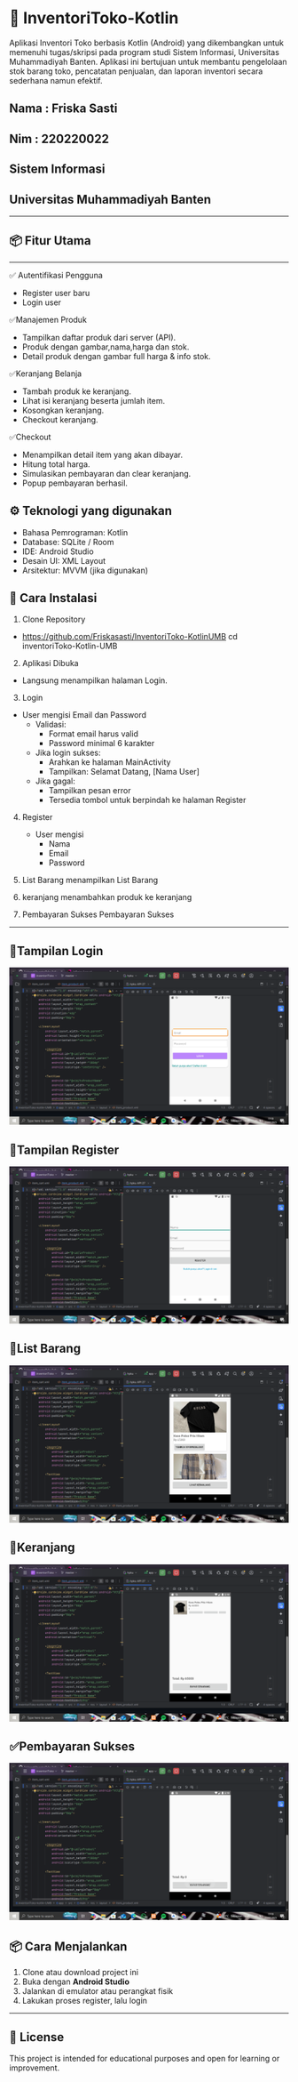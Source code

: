 # 📱 InventoriToko-Kotlin

Aplikasi Inventori Toko berbasis Kotlin (Android) yang dikembangkan untuk memenuhi tugas/skripsi pada program studi Sistem Informasi, Universitas Muhammadiyah Banten. Aplikasi ini bertujuan untuk membantu pengelolaan stok barang toko, pencatatan penjualan, dan laporan inventori secara sederhana namun efektif.

## Nama : Friska Sasti
## Nim  : 220220022
## Sistem Informasi
## Universitas Muhammadiyah Banten 

---

## 📦 Fitur Utama
---
✅ Autentifikasi Pengguna 
  * Register user baru
  * Login user
    
✅Manajemen Produk
  * Tampilkan daftar produk dari server (API).
  * Produk dengan gambar,nama,harga dan stok.
  * Detail produk dengan gambar full harga & info stok.
    
✅Keranjang Belanja 
* Tambah produk ke keranjang.
* Lihat isi keranjang beserta jumlah item.
* Kosongkan keranjang.
* Checkout keranjang.
  
✅Checkout
* Menampilkan detail item yang akan dibayar.
* Hitung total harga.
* Simulasikan pembayaran dan clear keranjang.
* Popup pembayaran berhasil.

## ⚙ Teknologi yang digunakan
* Bahasa Pemrograman: Kotlin
* Database: SQLite / Room
* IDE: Android Studio
* Desain UI: XML Layout
* Arsitektur: MVVM (jika digunakan)

## 📱 Cara Instalasi
1. Clone Repository

* https://github.com/Friskasasti/InventoriToko-KotlinUMB
  cd inventoriToko-Kotlin-UMB
  
2. Aplikasi Dibuka
   
* Langsung menampilkan halaman Login.
  
3. Login

* User mengisi Email dan Password
  * Validasi:
      * Format email harus valid
      * Password minimal 6 karakter
  * Jika login sukses:
      * Arahkan ke halaman MainActivity
      * Tampilkan: Selamat Datang, [Nama User]
  * Jika gagal:
      * Tampilkan pesan error
      * Tersedia tombol untuk berpindah ke halaman Register
        
 4. Register
     * User mengisi 
       * Nama
       * Email
       * Password

 5. List Barang menampilkan List Barang

 6. keranjang menambahkan produk ke keranjang
 
 7. Pembayaran Sukses Pembayaran Sukses


---
## 📱Tampilan Login 
![alt text](https://github.com/Friskasasti/InventoriToko-KotlinUMB/blob/master/Screenshot%20(948).png?raw=true)
## 📲Tampilan Register
![alt text](https://github.com/Friskasasti/InventoriToko-KotlinUMB/blob/master/Screenshot%20(949).png?raw=true)
## 📝List Barang
![alt text](https://github.com/Friskasasti/InventoriToko-KotlinUMB/blob/master/Screenshot%20(950).png?raw=true)
## 🛒Keranjang
![alt text](https://github.com/Friskasasti/InventoriToko-KotlinUMB/blob/master/Screenshot%20(951).png?raw=true)
## ✅Pembayaran Sukses
![alt text](https://github.com/Friskasasti/InventoriToko-KotlinUMB/blob/master/Screenshot%20(952).png?raw=true)


## 📦 Cara Menjalankan

1. Clone atau download project ini
2. Buka dengan **Android Studio**
3. Jalankan di emulator atau perangkat fisik
4. Lakukan proses register, lalu login

---

## 📄 License

This project is intended for educational purposes and open for learning or improvement.
